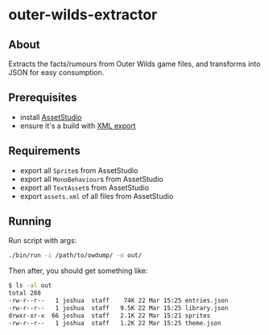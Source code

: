 # outer-wilds-extractor

## About

Extracts the facts/rumours from Outer Wilds game files, and transforms into JSON for easy consumption.

## Prerequisites

- install [AssetStudio](https://github.com/Perfare/AssetStudio)
- ensure it's a build with [XML export](https://github.com/Perfare/AssetStudio/pull/710)

## Requirements

- export all `Sprite`s from AssetStudio
- export all `MonoBehaviour`s from AssetStudio
- export all `TextAsset`s from AssetStudio
- export `assets.xml` of all files from AssetStudio

## Running

Run script with args:

```sh
./bin/run -i /path/to/owdump/ -o out/
```

Then after, you should get something like:

```sh
$ ls -al out
total 288
-rw-r--r--   1 joshua  staff    74K 22 Mar 15:25 entries.json
-rw-r--r--   1 joshua  staff   9.5K 22 Mar 15:25 library.json
drwxr-xr-x  66 joshua  staff   2.1K 22 Mar 15:21 sprites
-rw-r--r--   1 joshua  staff   1.2K 22 Mar 15:25 theme.json
```
